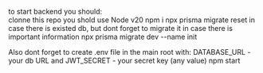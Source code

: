 to start backend you should:  
clonne this repo
you shold use Node v20
npm i
npx prisma migrate reset in case there is existed db, but dont forget to migrate it in case there is important information
npx prisma migrate dev --name init

Also dont forget to create .env file in the main root with: DATABASE_URL - your db URL and JWT_SECRET - your secret key (any value)
npm start

